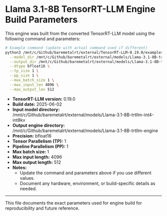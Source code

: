 # Llama 3.1-8B TensorRT-LLM Engine Build Parameters

This engine was built from the converted TensorRT-LLM model using the following command and parameters:

```bash
# Example command (update with actual command used if different)
python3 /mnt/c/Github/baremetalrt/external/TensorRT-LLM-0.19.0/examples/llama/build.py \
  --model_dir /mnt/c/Github/baremetalrt/external/models/Llama-3.1-8B-trtllm-int4-int8kv \
  --output_dir /mnt/c/Github/baremetalrt/external/models/Llama-3.1-8B-trtllm-engine \
  --dtype bfloat16 \
  --tp_size 1 \
  --pp_size 1 \
  --max_batch_size 1 \
  --max_input_len 4096 \
  --max_output_len 512
```

- **TensorRT-LLM version:** 0.19.0
- **Build date:** 2025-06-02
- **Input model directory:** /mnt/c/Github/baremetalrt/external/models/Llama-3.1-8B-trtllm-int4-int8kv
- **Output engine directory:** /mnt/c/Github/baremetalrt/external/models/Llama-3.1-8B-trtllm-engine
- **Precision:** bfloat16
- **Tensor Parallelism (TP):** 1
- **Pipeline Parallelism (PP):** 1
- **Max batch size:** 1
- **Max input length:** 4096
- **Max output length:** 512
- **Notes:**
    - Update the command and parameters above if you use different values.
    - Document any hardware, environment, or build-specific details as needed.

---
This file documents the exact parameters used for engine build for reproducibility and future reference.

